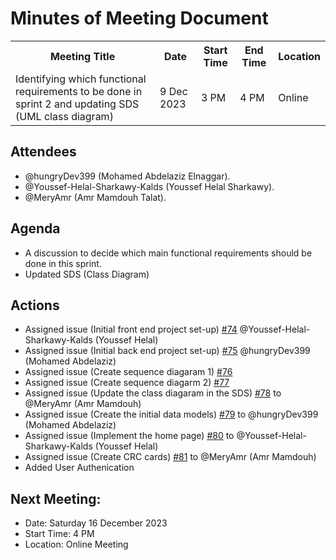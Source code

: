 # Minutes of Meeting Document
<table>
<tr>
<th>Meeting Title</th>
<th>Date</th>
<th>Start Time</th>
<th>End Time</th>
<th>Location</th>
</tr>
<tr>
<td>Identifying which functional requirements to be done in sprint 2 and updating SDS (UML class diagram)</td>
<td>9 Dec 2023</td>
<td>3 PM</td>
<td>4 PM</td>
<td>Online</td>
</tr>
</table>

## Attendees

- @hungryDev399 (Mohamed Abdelaziz Elnaggar).
- @Youssef-Helal-Sharkawy-Kalds (Youssef Helal Sharkawy).
- @MeryAmr (Amr Mamdouh Talat).

## Agenda

* A discussion to decide which main functional requirements should be done in this sprint.
* Updated SDS (Class Diagram)

## Actions

* Assigned issue (Initial front end project set-up) [#74](https://github.com/hungryDev399/QuizzRizz/issues/74) @Youssef-Helal-Sharkawy-Kalds (Youssef Helal)
* Assigned issue (Initial back end project set-up) [#75](https://github.com/hungryDev399/QuizzRizz/issues/75) @hungryDev399 (Mohamed Abdelaziz)
* Assigned issue (Create sequence diagaram 1) [#76](https://github.com/hungryDev399/QuizzRizz/issues/76)
* Assigned issue (Create sequence diagarm 2) [#77](https://github.com/hungryDev399/QuizzRizz/issues/77) 
* Assigned issue (Update the class diagaram in the SDS) [#78](https://github.com/hungryDev399/QuizzRizz/issues/78) to @MeryAmr (Amr Mamdouh)
* Assigned issue (Create the initial data models) [#79](https://github.com/hungryDev399/QuizzRizz/issues/79) to @hungryDev399 (Mohamed Abdelaziz)
* Assigned issue (Implement the home page) [#80](https://github.com/hungryDev399/QuizzRizz/issues/80) to @Youssef-Helal-Sharkawy-Kalds (Youssef Helal)
* Assigned issue (Create CRC cards) [#81](https://github.com/hungryDev399/QuizzRizz/issues/81) to @MeryAmr (Amr Mamdouh)
* Added User Authenication

## Next Meeting:
- Date: Saturday 16 December 2023
- Start Time: 4 PM
- Location: Online Meeting
